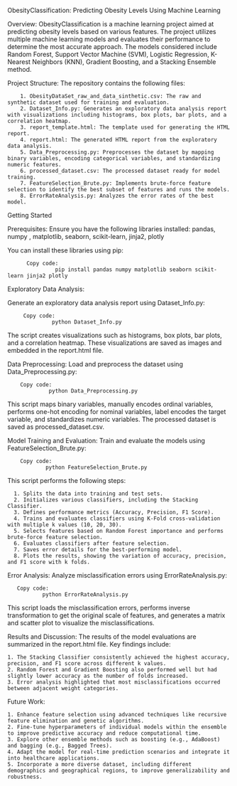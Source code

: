 ObesityClassification: Predicting Obesity Levels Using Machine Learning

Overview: ObesityClassification is a machine learning project aimed at predicting obesity levels based on various features. 
          The project utilizes multiple machine learning models and evaluates their performance to determine the most accurate approach. 
          The models considered include Random Forest, Support Vector Machine (SVM), Logistic Regression, K-Nearest Neighbors (KNN), Gradient Boosting, and a Stacking Ensemble method.

Project Structure:
The repository contains the following files:

        1. ObesityDataSet_raw_and_data_sinthetic.csv: The raw and synthetic dataset used for training and evaluation.
        2. Dataset_Info.py: Generates an exploratory data analysis report with visualizations including histograms, box plots, bar plots, and a correlation heatmap.
        3. report_template.html: The template used for generating the HTML report.
        4. report.html: The generated HTML report from the exploratory data analysis.
        5. Data_Preprocessing.py: Preprocesses the dataset by mapping binary variables, encoding categorical variables, and standardizing numeric features.
        6. processed_dataset.csv: The processed dataset ready for model training.
        7. FeatureSelection_Brute.py: Implements brute-force feature selection to identify the best subset of features and runs the models.
        8. ErrorRateAnalysis.py: Analyzes the error rates of the best model.


Getting Started

Prerequisites: Ensure you have the following libraries installed:  pandas, numpy , matplotlib, seaborn, scikit-learn, jinja2, plotly

You can install these libraries using pip:

          Copy code:
                   pip install pandas numpy matplotlib seaborn scikit-learn jinja2 plotly

Exploratory Data Analysis:

Generate an exploratory data analysis report using Dataset_Info.py:
        
         Copy code:
                  python Dataset_Info.py
The script creates visualizations such as histograms, box plots, bar plots, and a correlation heatmap. These visualizations are saved as images and embedded in the report.html file.



Data Preprocessing:
Load and preprocess the dataset using Data_Preprocessing.py:

        Copy code:
                 python Data_Preprocessing.py
This script maps binary variables, manually encodes ordinal variables, performs one-hot encoding for nominal variables, label encodes the target variable, and standardizes numeric variables. 
The processed dataset is saved as processed_dataset.csv.



Model Training and Evaluation:
Train and evaluate the models using FeatureSelection_Brute.py:

        Copy code:
                python FeatureSelection_Brute.py
This script performs the following steps:

      1. Splits the data into training and test sets.
      2. Initializes various classifiers, including the Stacking Classifier.
      3. Defines performance metrics (Accuracy, Precision, F1 Score).
      4. Trains and evaluates classifiers using K-Fold cross-validation with multiple k values (10, 20, 30).
      5. Selects features based on Random Forest importance and performs brute-force feature selection.
      6. Evaluates classifiers after feature selection.
      7. Saves error details for the best-performing model.
      8. Plots the results, showing the variation of accuracy, precision, and F1 score with k folds.



Error Analysis: 
Analyze misclassification errors using ErrorRateAnalysis.py:

       Copy code:
               python ErrorRateAnalysis.py
This script loads the misclassification errors, performs inverse transformation to get the original scale of features, and generates a matrix and scatter plot to visualize the misclassifications.

Results and Discussion:
The results of the model evaluations are summarized in the report.html file. Key findings include:

    1. The Stacking Classifier consistently achieved the highest accuracy, precision, and F1 score across different k values.
    2. Random Forest and Gradient Boosting also performed well but had slightly lower accuracy as the number of folds increased.
    3. Error analysis highlighted that most misclassifications occurred between adjacent weight categories.

Future Work:

    1. Enhance feature selection using advanced techniques like recursive feature elimination and genetic algorithms.
    2. Fine-tune hyperparameters of individual models within the ensemble to improve predictive accuracy and reduce computational time.
    3. Explore other ensemble methods such as boosting (e.g., AdaBoost) and bagging (e.g., Bagged Trees).
    4. Adapt the model for real-time prediction scenarios and integrate it into healthcare applications.
    5. Incorporate a more diverse dataset, including different demographics and geographical regions, to improve generalizability and robustness.
